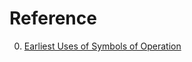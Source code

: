 # Reference

0. [Earliest Uses of Symbols of Operation](https://mathshistory.st-andrews.ac.uk/Miller/mathsym/operation/)

